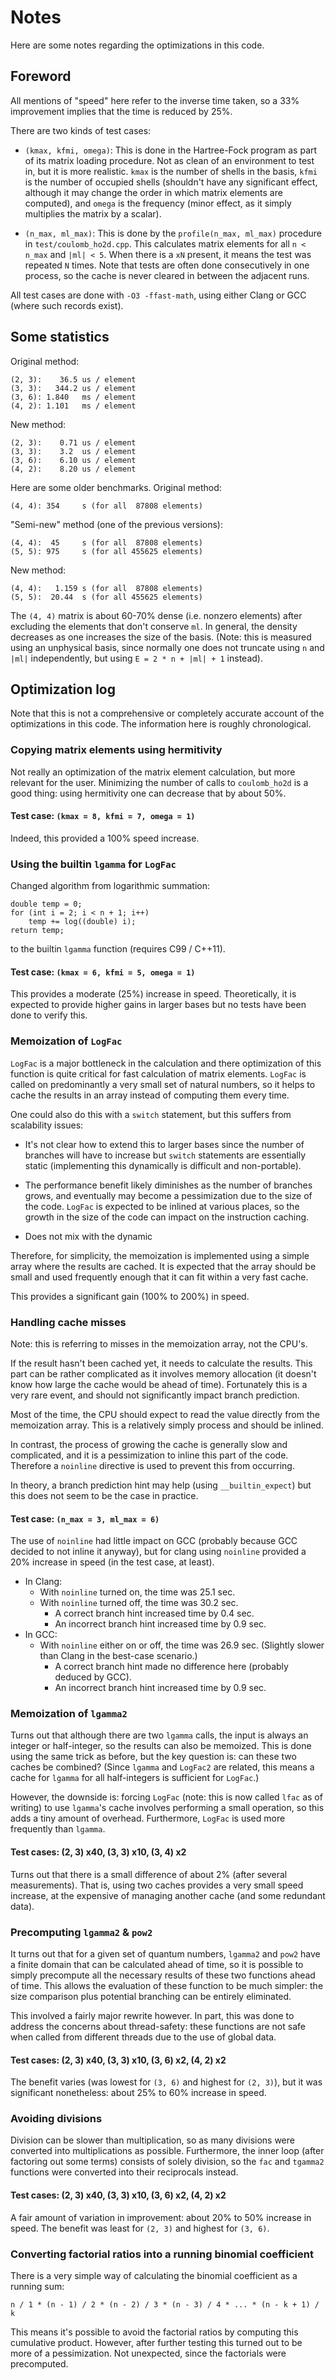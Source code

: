 Notes
=====

Here are some notes regarding the optimizations in this code.

Foreword
--------

All mentions of "speed" here refer to the inverse time taken, so a 33%
improvement implies that the time is reduced by 25%.

There are two kinds of test cases:

- `(kmax, kfmi, omega)`: This is done in the Hartree-Fock program as part of
  its matrix loading procedure.  Not as clean of an environment to test in,
  but it is more realistic.  `kmax` is the number of shells in the basis,
  `kfmi` is the number of occupied shells (shouldn't have any significant
  effect, although it may change the order in which matrix elements are
  computed), and `omega` is the frequency (minor effect, as it simply
  multiplies the matrix by a scalar).

- `(n_max, ml_max)`: This is done by the `profile(n_max, ml_max)` procedure in
  `test/coulomb_ho2d.cpp`.  This calculates matrix elements for all `n <
  n_max` and `|ml| < 5`.  When there is a `xN` present, it means the test was
  repeated `N` times.  Note that tests are often done consecutively in one
  process, so the cache is never cleared in between the adjacent runs.

All test cases are done with `-O3 -ffast-math`, using either Clang or GCC
(where such records exist).

Some statistics
---------------

Original method:

    (2, 3):    36.5 us / element
    (3, 3):   344.2 us / element
    (3, 6): 1.840   ms / element
    (4, 2): 1.101   ms / element

New method:

    (2, 3):    0.71 us / element
    (3, 3):    3.2  us / element
    (3, 6):    6.10 us / element
    (4, 2):    8.20 us / element

Here are some older benchmarks.  Original method:

    (4, 4): 354     s (for all  87808 elements)

"Semi-new" method (one of the previous versions):

    (4, 4):  45     s (for all  87808 elements)
    (5, 5): 975     s (for all 455625 elements)

New method:

    (4, 4):   1.159 s (for all  87808 elements)
    (5, 5):  20.44  s (for all 455625 elements)

The `(4, 4)` matrix is about 60-70% dense (i.e. nonzero elements) after
excluding the elements that don't conserve `ml`.  In general, the density
decreases as one increases the size of the basis.  (Note: this is measured
using an unphysical basis, since normally one does not truncate using `n` and
`|ml|` independently, but using `E = 2 * n + |ml| + 1` instead).

Optimization log
----------------

Note that this is not a comprehensive or completely accurate account of the
optimizations in this code.  The information here is roughly chronological.

### Copying matrix elements using hermitivity

Not really an optimization of the matrix element calculation, but more
relevant for the user.  Minimizing the number of calls to `coulomb_ho2d` is a
good thing: using hermitivity one can decrease that by about 50%.

#### Test case: `(kmax = 8, kfmi = 7, omega = 1)`

Indeed, this provided a 100% speed increase.

### Using the builtin `lgamma` for `LogFac`

Changed algorithm from logarithmic summation:

    double temp = 0;
    for (int i = 2; i < n + 1; i++)
        temp += log((double) i);
    return temp;

to the builtin `lgamma` function (requires C99 / C++11).

#### Test case: `(kmax = 6, kfmi = 5, omega = 1)`

This provides a moderate (25%) increase in speed.  Theoretically, it is
expected to provide higher gains in larger bases but no tests have been done
to verify this.

### Memoization of `LogFac`

`LogFac` is a major bottleneck in the calculation and there optimization of
this function is quite critical for fast calculation of matrix elements.
`LogFac` is called on predominantly a very small set of natural numbers, so it
helps to cache the results in an array instead of computing them every time.

One could also do this with a `switch` statement, but this suffers from
scalability issues:

- It's not clear how to extend this to larger bases since the number of
  branches will have to increase but `switch` statements are essentially
  static (implementing this dynamically is difficult and non-portable).

- The performance benefit likely diminishes as the number of branches grows,
  and eventually may become a pessimization due to the size of the code.
  `LogFac` is expected to be inlined at various places, so the growth in the
  size of the code can impact on the instruction caching.

- Does not mix with the dynamic

Therefore, for simplicity, the memoization is implemented using a simple array
where the results are cached.  It is expected that the array should be small
and used frequently enough that it can fit within a very fast cache.

This provides a significant gain (100% to 200%) in speed.

### Handling cache misses

Note: this is referring to misses in the memoization array, not the CPU's.

If the result hasn't been cached yet, it needs to calculate the results.  This
part can be rather complicated as it involves memory allocation (it doesn't
know how large the cache would be ahead of time).  Fortunately this is a very
rare event, and should not significantly impact branch prediction.

Most of the time, the CPU should expect to read the value directly from the
memoization array.  This is a relatively simply process and should be inlined.

In contrast, the process of growing the cache is generally slow and
complicated, and it is a pessimization to inline this part of the code.
Therefore a `noinline` directive is used to prevent this from occurring.

In theory, a branch prediction hint may help (using `__builtin_expect`) but
this does not seem to be the case in practice.

#### Test case: `(n_max = 3, ml_max = 6)`

The use of `noinline` had little impact on GCC (probably because GCC decided
to not inline it anyway), but for clang using `noinline` provided a 20%
increase in speed (in the test case, at least).

- In Clang:
  - With `noinline` turned on, the time was 25.1 sec.
  - With `noinline` turned off, the time was 30.2 sec.
    - A correct branch hint increased time by 0.4 sec.
    - An incorrect branch hint increased time by 0.9 sec.
- In GCC:
  - With `noinline` either on or off, the time was 26.9 sec.  (Slightly slower
    than Clang in the best-case scenario.)
    - A correct branch hint made no difference here (probably deduced by GCC).
    - An incorrect branch hint increased time by 0.9 sec.

### Memoization of `lgamma2`

Turns out that although there are two `lgamma` calls, the input is always an
integer or half-integer, so the results can also be memoized.  This is done
using the same trick as before, but the key question is: can these two caches
be combined?  (Since `lgamma` and `LogFac2` are related, this means a cache
for `lgamma` for all half-integers is sufficient for `LogFac`.)

However, the downside is: forcing `LogFac` (note: this is now called `lfac` as
of writing) to use `lgamma`'s cache involves performing a small operation, so
this adds a tiny amount of overhead.  Furthermore, `LogFac` is used more
frequently than `lgamma`.

#### Test cases: (2, 3) x40, (3, 3) x10, (3, 4) x2

Turns out that there is a small difference of about 2% (after several
measurements).  That is, using two caches provides a very small speed
increase, at the expensive of managing another cache (and some redundant
data).

### Precomputing `lgamma2` & `pow2`

It turns out that for a given set of quantum numbers, `lgamma2` and `pow2`
have a finite domain that can be calculated ahead of time, so it is possible
to simply precompute all the necessary results of these two functions ahead of
time.  This allows the evaluation of these function to be much simpler: the
size comparison plus potential branching can be entirely eliminated.

This involved a fairly major rewrite however.  In part, this was done to
address the concerns about thread-safety: these functions are not safe when
called from different threads due to the use of global data.

#### Test cases: (2, 3) x40, (3, 3) x10, (3, 6) x2, (4, 2) x2

The benefit varies (was lowest for `(3, 6)` and highest for `(2, 3)`), but it
was significant nonetheless: about 25% to 60% increase in speed.

### Avoiding divisions

Division can be slower than multiplication, so as many divisions were
converted into multiplications as possible.  Furthermore, the inner loop
(after factoring out some terms) consists of solely division, so the `fac` and
`tgamma2` functions were converted into their reciprocals instead.

#### Test cases: (2, 3) x40, (3, 3) x10, (3, 6) x2, (4, 2) x2

A fair amount of variation in improvement: about 20% to 50% increase in speed.
The benefit was least for `(2, 3)` and highest for `(3, 6)`.

### Converting factorial ratios into a running binomial coefficient

There is a very simple way of calculating the binomial coefficient as a
running sum:

    n / 1 * (n - 1) / 2 * (n - 2) / 3 * (n - 3) / 4 * ... * (n - k + 1) / k

This means it's possible to avoid the factorial ratios by computing this
cumulative product.  However, after further testing this turned out to be more
of a pessimization.  Not unexpected, since the factorials were precomputed.
